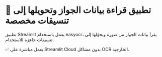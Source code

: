 # 🛂 تطبيق قراءة بيانات الجواز وتحويلها إلى تنسيقات مخصصة

تطبيق Streamlit يعمل باستخدام easyocr، يقرأ بيانات الجواز من صورة ويحوّلها إلى تنسيقات جاهزة للاستخدام.

✅ يعمل مباشرة على Streamlit Cloud بدون مشاكل OCR الخارجية.
